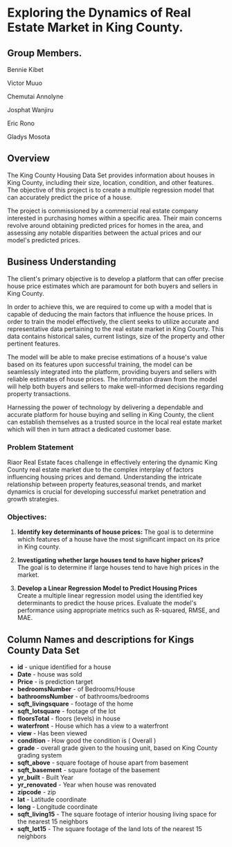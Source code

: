# Exploring the Dynamics of Real Estate Market in King County.

## Group Members.

Bennie Kibet

Victor Muuo

Chemutai Annolyne

Josphat Wanjiru

Eric Rono

Gladys Mosota

## Overview

The King County Housing Data Set provides information about houses in King County, including their size, location, condition, and other features. The objective of this project is to create a multiple regression model that can accurately predict the price of a house.

The project is commissioned by a commercial real estate company interested in purchasing homes within a specific area. Their main concerns revolve around obtaining predicted prices for homes in the area, and assessing any notable disparities between the actual prices and our model's predicted prices.    

## Business Understanding

The client's primary objective is to develop a platform that can offer precise house price estimates which are paramount for both buyers and sellers in King County.

In order to achieve this, we are required to come up with a model that is capable of deducing the main factors that influence the house prices. In order to train the model effectively, the client seeks to utilize accurate and representative data pertaining to the real estate market in King County. This data contains historical sales, current listings, size of the property and other pertinent features.

The model will be able to make precise estimations of a house's value based on its features upon successful training, the model can be seamlessly integrated into the platform, providing buyers and sellers with reliable estimates of house prices. The information drawn from the model will help both buyers and sellers to make well-informed decisions regarding property transactions.

Harnessing the power of technology by delivering a dependable and accurate platform for house buying and selling in King County, the client can establish themselves as a trusted source in the local real estate market which will then in turn attract a dedicated customer base.   

### Problem Statement

Riaor Real Estate faces challenge in effectively entering the dynamic King County real estate market due to the complex interplay of factors influencing housing prices and demand. Understanding the intricate relationship between property features,seasonal trends, and market dynamics is crucial for developing successful market penetration and growth strategies.  

### Objectives:  

1. **Identify key determinants of house prices:**
The goal is to determine which features of a house have the most significant impact on its price in King county.  

2. **Investigating whether large houses tend to have higher prices?**   
The goal is to determine if large houses tend to have high prices in the market.  

3. **Develop a Linear Regression Model to Predict Housing Prices**   
Create a multiple linear regression model using the identified key determinants to predict the house prices. Evaluate the model's performance using appropriate metrics such as R-squared, RMSE, and MAE.  

## Column Names and descriptions for Kings County Data Set
* **id** - unique identified for a house
* **Date** - house was sold
* **Price** -  is prediction target
* **bedroomsNumber** -  of Bedrooms/House
* **bathroomsNumber** -  of bathrooms/bedrooms
* **sqft_livingsquare** -  footage of the home
* **sqft_lotsquare** -  footage of the lot
* **floorsTotal** -  floors (levels) in house
* **waterfront** - House which has a view to a waterfront
* **view** - Has been viewed
* **condition** - How good the condition is ( Overall )
* **grade** - overall grade given to the housing unit, based on King County grading system
* **sqft_above** - square footage of house apart from basement
* **sqft_basement** - square footage of the basement
* **yr_built** - Built Year
* **yr_renovated** - Year when house was renovated
* **zipcode** - zip
* **lat** - Latitude coordinate
* **long** - Longitude coordinate
* **sqft_living15** - The square footage of interior housing living space for the nearest 15 neighbors
* **sqft_lot15** - The square footage of the land lots of the nearest 15 neighbors

